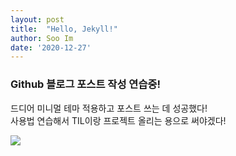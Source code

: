 ```yaml
---
layout: post
title:  "Hello, Jekyll!"
author: Soo Im
date: '2020-12-27'
---
```


### Github 블로그 포스트 작성 연습중!  
드디어 미니멀 테마 적용하고 포스트 쓰는 데 성공했다!  
사용법 연습해서 TIL이랑 프로젝트 올리는 용으로 써야겠다!

<img src= "https://user-images.githubusercontent.com/40853572/103171005-06b3cc80-488c-11eb-98b2-dbc9d7e609f5.jpg">
